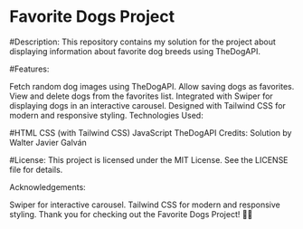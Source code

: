 # Favorite Dogs Project
#Description:
This repository contains my solution for the project about displaying information about favorite dog breeds using TheDogAPI.

#Features:

Fetch random dog images using TheDogAPI.
Allow saving dogs as favorites.
View and delete dogs from the favorites list.
Integrated with Swiper for displaying dogs in an interactive carousel.
Designed with Tailwind CSS for modern and responsive styling.
Technologies Used:

#HTML
CSS (with Tailwind CSS)
JavaScript
TheDogAPI
Credits:
Solution by Walter Javier Galván

#License:
This project is licensed under the MIT License. See the LICENSE file for details.

Acknowledgements:

Swiper for interactive carousel.
Tailwind CSS for modern and responsive styling.
Thank you for checking out the Favorite Dogs Project! 🐾🐶
